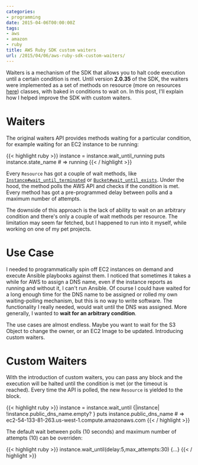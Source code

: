 ```yaml
---
categories:
- programming
date: 2015-04-06T00:00:00Z
tags:
- aws
- amazon
- ruby
title: AWS Ruby SDK custom waiters
url: /2015/04/06/aws-ruby-sdk-custom-waiters/
---
```


Waiters is a mechanism of the SDK that allows you to halt code execution until a certain condition is met. Until version **2.0.35** of the SDK, the waiters were implemented as a set of methods on resource (more on resources [here](/programming/2015/03/12/AWS-Ruby-SDK-Client-vs-Resource.html)) classes, with baked in conditions to wait on. In this post, I'll explain how I helped improve the SDK with custom waiters.

# Waiters

The original waiters API provides methods waiting for a particular condition, for example waiting for an EC2 instance to be running:

{{< highlight ruby >}}
instance = instance.wait_until_running
puts instance.state_name # => running
{{< / highlight >}}

Every ```Resource``` has got a couple of wait methods, like [```Instance#wait_until_terminated```](http://docs.aws.amazon.com/sdkforruby/api/Aws/EC2/Instance.html#wait_until_terminated-instance_method) or [```Bucket#wait_until_exists```](http://docs.aws.amazon.com/sdkforruby/api/Aws/S3/Bucket.html#wait_until_exists-instance_method). Under the hood, the method polls the AWS API and checks if the condition is met. Every method has got a pre-programmed delay between polls and a maximum number of attempts.

The downside of this approach is the lack of ability to wait on an arbitrary condition and there's only a couple of wait methods per resource. The limitation may seem far fetched, but I happened to run into it myself, while working on one of my pet projects.

# Use Case

I needed to programmatically spin off EC2 instances on demand and execute Ansible playbooks against them. I noticed that sometimes it takes a while for AWS to assign a DNS name, even if the instance reports as running and without it, I can't run Ansible. Of course I could have waited for a long enough time for the DNS name to be assigned or rolled my own waiting-polling mechanism, but this is no way to write software. The functionality I really needed, would wait until the DNS was assigned. More generally, I wanted to **wait for an arbitrary condition**.

The use cases are almost endless. Maybe you want to wait for the S3 Object to change the owner, or an EC2 Image to be updated. Introducing custom waiters.

# Custom Waiters

With the introduction of custom waiters, you can pass any block and the execution will be halted until the condition is met (or the timeout is reached). Every time the API is polled, the new ```Resource``` is yielded to the block.

{{< highlight ruby >}}
instance = instance.wait_until {|instance| !instance.public_dns_name.empty? }
puts instance.public_dns_name # => ec2-54-133-81-263.us-west-1.compute.amazonaws.com
{{< / highlight >}}

The default wait between polls (10 seconds) and maximum number of attempts (10) can be overriden:

{{< highlight ruby >}}
instance.wait_until(delay:5,max_attempts:30) {...}
{{< / highlight >}}
